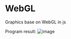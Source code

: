 # WebGL
Graphics base on WebGL in js

Program result:
![image](https://github.com/ABCSHICHI/sphere.png)

 
